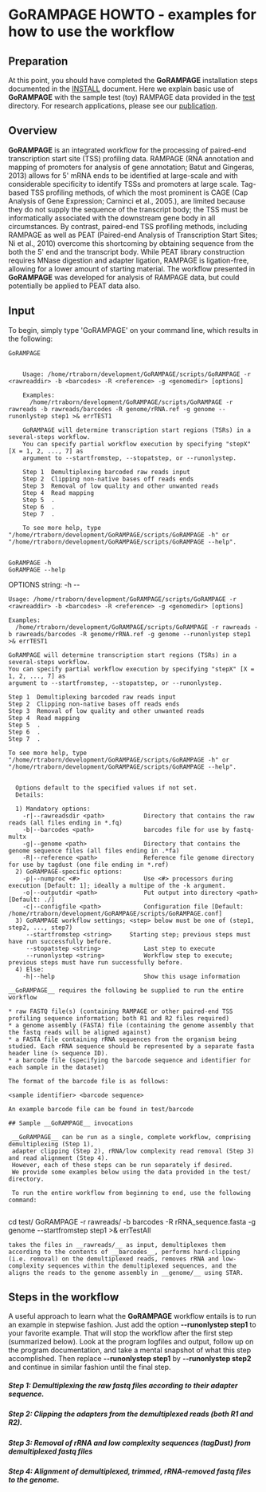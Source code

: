 # GoRAMPAGE HOWTO - examples for how to use the workflow

## Preparation

At this point, you should have completed the __GoRAMPAGE__ installation steps
documented in the [INSTALL](./INSTALL.md) document. Here we explain basic use of
__GoRAMPAGE__ with the sample test (toy) RAMPAGE data provided in the [test](../test)
directory. For research applications, please see our [publication](http://brendelgroup.org/).

## Overview
__GoRAMPAGE__ is an integrated workflow for the processing of paired-end transcription start site (TSS) profiling data.
RAMPAGE (RNA annotation and mapping of promoters for analysis of gene annotation; Batut and Gingeras, 2013) allows for
5' mRNA ends to be identified at large-scale and with considerable specificity to identify TSSs and promoters at large scale.
Tag-based TSS profiling methods, of which the most prominent is CAGE (Cap Analysis of Gene Expression; Carninci et al., 2005.),
are limited because they do not supply the sequence of the transcript body; the TSS must be informatically associated with the downstream
gene body in all circumstances. By contrast, paired-end TSS profiling methods, including RAMPAGE as well as PEAT (Paired-end Analysis of
Transcription Start Sites; Ni et al., 2010) overcome this shortcoming by obtaining sequence from the both the 5' end and the transcript body.
While PEAT library construction requires MNase digestion and adapter ligation, RAMPAGE is ligation-free, allowing for a lower amount of starting
material. The workflow presented in __GoRAMPAGE__ was developed for analysis of RAMPAGE data, but could potentially be applied to PEAT data also.

## Input
To begin, simply type 'GoRAMPAGE' on your command line, which results in the following:

```
GoRAMPAGE


    Usage: /home/rtraborn/development/GoRAMPAGE/scripts/GoRAMPAGE -r <rawreaddir> -b <barcodes> -R <reference> -g <genomedir> [options]

    Examples:
      /home/rtraborn/development/GoRAMPAGE/scripts/GoRAMPAGE -r rawreads -b rawreads/barcodes -R genome/rRNA.ref -g genome --runonlystep step1 >& errTEST1

    GoRAMPAGE will determine transcription start regions (TSRs) in a several-steps workflow.
    You can specify partial workflow execution by specifying "stepX" [X = 1, 2, ..., 7] as
    argument to --startfromstep, --stopatstep, or --runonlystep.

    Step 1  Demultiplexing barcoded raw reads input
    Step 2  Clipping non-native bases off reads ends
    Step 3  Removal of low quality and other unwanted reads
    Step 4  Read mapping
    Step 5  .
    Step 6  .
    Step 7  .

    To see more help, type "/home/rtraborn/development/GoRAMPAGE/scripts/GoRAMPAGE -h" or "/home/rtraborn/development/GoRAMPAGE/scripts/GoRAMPAGE --help".
  

GoRAMPAGE -h
GoRAMPAGE --help
```
OPTIONS string:
-h --


    Usage: /home/rtraborn/development/GoRAMPAGE/scripts/GoRAMPAGE -r <rawreaddir> -b <barcodes> -R <reference> -g <genomedir> [options]

    Examples:
      /home/rtraborn/development/GoRAMPAGE/scripts/GoRAMPAGE -r rawreads -b rawreads/barcodes -R genome/rRNA.ref -g genome --runonlystep step1 >& errTEST1

    GoRAMPAGE will determine transcription start regions (TSRs) in a several-steps workflow.
    You can specify partial workflow execution by specifying "stepX" [X = 1, 2, ..., 7] as
    argument to --startfromstep, --stopatstep, or --runonlystep.

    Step 1  Demultiplexing barcoded raw reads input
    Step 2  Clipping non-native bases off reads ends
    Step 3  Removal of low quality and other unwanted reads
    Step 4  Read mapping
    Step 5  .
    Step 6  .
    Step 7  .

    To see more help, type "/home/rtraborn/development/GoRAMPAGE/scripts/GoRAMPAGE -h" or "/home/rtraborn/development/GoRAMPAGE/scripts/GoRAMPAGE --help".
  

      Options default to the specified values if not set.
      Details:

      1) Mandatory options:
        -r|--rawreadsdir <path>           Directory that contains the raw reads (all files ending in *.fq)
        -b|--barcodes <path>              barcodes file for use by fastq-multx
        -g|--genome <path>                Directory that contains the genome sequence files (all files ending in .*fa)
        -R|--reference <path>             Reference file genome directory for use by tagdust (one file ending in *.ref)                  
      2) GoRAMPAGE-specific options:
        -p|--numproc <#>                  Use <#> processors during execution [Default: 1]; ideally a multipe of the -k argument.
        -o|--outputdir <path>             Put output into directory <path> [Default: ./]
        -c|--configfile <path>            Configuration file [Default: /home/rtraborn/development/GoRAMPAGE/scripts/GoRAMPAGE.conf]
      3) GoRAMPAGE workflow settings; <step> below must be one of (step1, step2, ..., step7)
         --startfromstep <string>	  Starting step; previous steps must have run successfully before.
         --stopatstep <string>            Last step to execute
         --runonlystep <string>           Workflow step to execute; previous steps must have run successfully before.
      4) Else:
        -h|--help                         Show this usage information
    
```
__GoRAMPAGE__ requires the following be supplied to run the entire workflow

* raw FASTQ file(s) (containing RAMPAGE or other paired-end TSS profiling sequence information; both R1 and R2 files required)
* a genome assembly (FASTA) file (containing the genome assembly that the fastq reads will be aligned against)
* a FASTA file containing rRNA sequences from the organism being studied. Each rRNA sequence should be represented by a separate fasta header line (> sequence ID). 
* a barcode file (specifying the barcode sequence and identifier for each sample in the dataset)

The format of the barcode file is as follows:

<sample identifier> <barcode sequence>

An example barcode file can be found in test/barcode

## Sample __GoRAMPAGE__ invocations

 __GoRAMPAGE__ can be run as a single, complete workflow, comprising demultiplexing (Step 1),
 adapter clipping (Step 2), rRNA/low complexity read removal (Step 3) and read alignment (Step 4).
 However, each of these steps can be run separately if desired.
 We provide some examples below using the data provided in the test/ directory.

 To run the entire workflow from beginning to end, use the following command:
 
```
cd test/
GoRAMPAGE -r rawreads/ -b barcodes -R rRNA_sequence.fasta -g genome --startfromstep step1 >& errTestAll
```
takes the files in __rawreads/__ as input, demultiplexes them according to the contents of __barcodes__, performs hard-clipping (i.e. removal) on the demultiplexed reads, removes rRNA and low-complexity sequences within the demultiplexed sequences, and the aligns the reads to the genome assembly in __genome/__ using STAR.

```
## Steps in the workflow
A useful approach to learn what the __GoRAMPAGE__ workflow entails is to run an example in
stepwise fashion.  Just add the option __--runonlystep step1__ to your favorite
example.  That will stop the workflow after the first step (summarized below).
Look at the program logfiles and output, follow up on the program documentation,
and take a mental snapshot of what this step accomplished.  Then replace
__--runonlystep step1__ by __--runonlystep step2__ and continue in similar fashion
until the final step.

##### Step 1: Demultiplexing the raw fastq files according to their adapter sequence.

##### Step 2: Clipping the adapters from the demultiplexed reads (both R1 and R2). 

##### Step 3: Removal of rRNA and low complexity sequences (tagDust) from demultiplexed fastq files

##### Step 4: Alignment of demultiplexed, trimmed, rRNA-removed fastq files to the genome.
